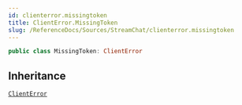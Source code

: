 ```yaml
---
id: clienterror.missingtoken 
title: ClientError.MissingToken
slug: /ReferenceDocs/Sources/StreamChat/clienterror.missingtoken
---
```


``` swift
public class MissingToken: ClientError 
```

## Inheritance

[`ClientError`](Errors/ClientError)
